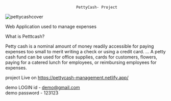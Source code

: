 
                                   PettyCash- Project
                                   
                                   
![pettycashcover](https://user-images.githubusercontent.com/59472229/142619903-4a56d4c3-8f43-4e46-bff1-39f2b994ad44.jpg)

Web Application used to manage expenses 

What is Petttcash?

Petty cash is a nominal amount of money readily accessible for paying expenses too small to merit writing a check or using a credit card. ... A petty cash fund can be used for office supplies, cards for customers, flowers, paying for a catered lunch for employees, or reimbursing employees for expenses.


project Live on https://pettycash-management.netlify.app/

demo LOGIN id - demo@gmail.com  
demo password - 123123
